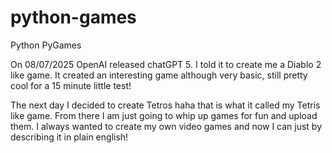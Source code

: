 # python-games
Python PyGames

On 08/07/2025 OpenAI released chatGPT 5.  I told it to create me a Diablo 2 like game.  It created an interesting game although very basic, still pretty cool for a 15 minute little test!

The next day I decided to create Tetros haha that is what it called my Tetris like game.  From there I am just going to whip up games for fun and upload them.  I always wanted to create my own video games and now I can just by describing it in plain english!
